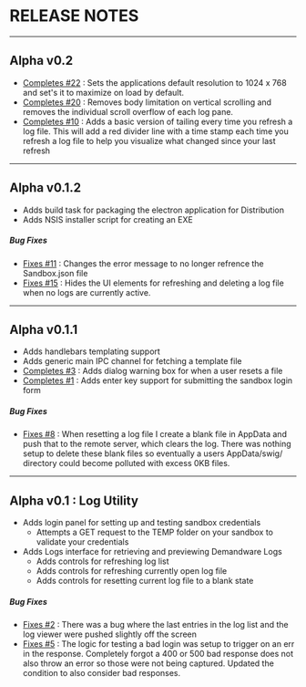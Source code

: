 # RELEASE NOTES

------

## Alpha v0.2
  - [Completes #22](https://github.com/ominestre/swig/issues/22) : Sets the applications default resolution to 1024 x 768 and set's it to maximize on load by default.
  - [Completes #20](https://github.com/ominestre/swig/issues/20) : Removes body limitation on vertical scrolling and removes the individual scroll overflow of each log pane.
  - [Completes #10](https://github.com/ominestre/swig/issues/10) : Adds a basic version of tailing every time you refresh a log file.  This will add a red divider line with a time stamp each time you refresh a log
  file to help you visualize what changed since your last refresh

------

## Alpha v0.1.2
  - Adds build task for packaging the electron application for Distribution
  - Adds NSIS installer script for creating an EXE
  
##### Bug Fixes
  - [Fixes #11](https://github.com/ominestre/swig/issues/13) : Changes the error message to no longer refrence the Sandbox.json file
  - [Fixes #15](https://github.com/ominestre/swig/issues/15) : Hides the UI elements for refreshing and deleting a log file when no logs are currently
  active.

------

## Alpha v0.1.1
  - Adds handlebars templating support
  - Adds generic main IPC channel for fetching a template file
  - [Completes #3](https://github.com/ominestre/swig/issues/3) : Adds dialog warning box for when a user resets a file
  - [Completes #1](https://github.com/ominestre/swig/issues/1) : Adds enter key support for submitting the sandbox login form
  
##### Bug Fixes
  - [Fixes #8](https://github.com/ominestre/swig/issues/8) : When resetting a log file I create a blank file in AppData and push that to the
  remote server, which clears the log.  There was nothing setup to delete these blank files so eventually a users AppData/swig/ directory could
  become polluted with excess 0KB files.

------

## Alpha v0.1 : Log Utility
  - Adds login panel for setting up and testing sandbox credentials
    - Attempts a GET request to the TEMP folder on your sandbox to validate your credentials
  - Adds Logs interface for retrieving and previewing Demandware Logs
    - Adds controls for refreshing log list
    - Adds controls for refreshing currently open log file
    - Adds controls for resetting current log file to a blank state

##### Bug Fixes
  - [Fixes #2](https://github.com/ominestre/swig/issues/2) : There was a bug where the last entries in the log list and the log viewer were pushed slightly off the screen
  - [Fixes #5](https://github.com/ominestre/swig/issues/5) : The logic for testing a bad login was setup to trigger on an err in the response.  Completely forgot a 400 or 500 bad response does not also throw an error so those were not being captured.  Updated the condition to also consider bad responses.
